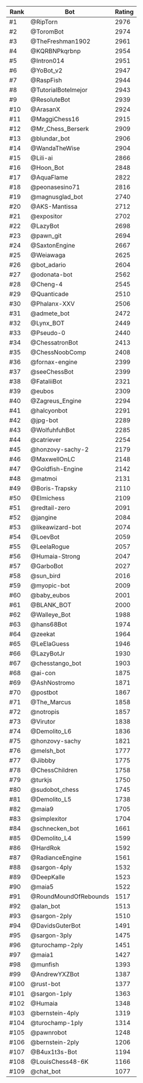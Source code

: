 Rank|Bot|Rating
---|---|---
#1|@RipTorn|2976
#2|@ToromBot|2974
#3|@TheFreshman1902|2961
#4|@KQRBNPkqrbnp|2954
#5|@Intron014|2951
#6|@YoBot_v2|2947
#7|@RaspFish|2944
#8|@TutorialBotelmejor|2943
#9|@ResoluteBot|2939
#10|@ArasanX|2924
#11|@MaggiChess16|2915
#12|@Mr_Chess_Berserk|2909
#13|@blundar_bot|2906
#14|@WandaTheWise|2904
#15|@Lili-ai|2866
#16|@Hoon_Bot|2848
#17|@AquaFlame|2822
#18|@peonasesino71|2816
#19|@magnusglad_bot|2740
#20|@AKS-Mantissa|2712
#21|@expositor|2702
#22|@LazyBot|2698
#23|@pawn_git|2694
#24|@SaxtonEngine|2667
#25|@Weiawaga|2625
#26|@bot_adario|2604
#27|@odonata-bot|2562
#28|@Cheng-4|2545
#29|@Quanticade|2510
#30|@Phalanx-XXV|2506
#31|@admete_bot|2472
#32|@Lynx_BOT|2449
#33|@Pseudo-0|2440
#34|@ChessatronBot|2413
#35|@ChessNoobComp|2408
#36|@fornax-engine|2399
#37|@seeChessBot|2399
#38|@FataliiBot|2321
#39|@eubos|2309
#40|@Zagreus_Engine|2294
#41|@halcyonbot|2291
#42|@jpg-bot|2289
#43|@WolfuhfuhBot|2285
#44|@catriever|2254
#45|@honzovy-sachy-2|2179
#46|@MaxwellOnLC|2148
#47|@Goldfish-Engine|2142
#48|@matmoi|2131
#49|@Boris-Trapsky|2110
#50|@Elmichess|2109
#51|@redtail-zero|2091
#52|@jangine|2084
#53|@likeawizard-bot|2074
#54|@LoevBot|2059
#55|@LeelaRogue|2057
#56|@Humaia-Strong|2047
#57|@GarboBot|2027
#58|@sun_bird|2016
#59|@myopic-bot|2009
#60|@baby_eubos|2001
#61|@BLANK_BOT|2000
#62|@Walleye_Bot|1988
#63|@hans68Bot|1974
#64|@zeekat|1964
#65|@LeElaGuess|1946
#66|@LazyBotJr|1930
#67|@chesstango_bot|1903
#68|@ai-con|1875
#69|@AshNostromo|1871
#70|@postbot|1867
#71|@The_Marcus|1858
#72|@notropis|1857
#73|@Virutor|1838
#74|@Demolito_L6|1836
#75|@honzovy-sachy|1821
#76|@melsh_bot|1777
#77|@Jibbby|1775
#78|@ChessChildren|1758
#79|@turkjs|1750
#80|@sudobot_chess|1745
#81|@Demolito_L5|1738
#82|@maia9|1705
#83|@simplexitor|1704
#84|@schnecken_bot|1661
#85|@Demolito_L4|1599
#86|@HardRok|1592
#87|@RadianceEngine|1561
#88|@sargon-4ply|1532
#89|@DeepKalle|1523
#90|@maia5|1522
#91|@RoundMoundOfRebounds|1517
#92|@alan_bot|1513
#93|@sargon-2ply|1510
#94|@DavidsGuterBot|1491
#95|@sargon-3ply|1475
#96|@turochamp-2ply|1451
#97|@maia1|1427
#98|@munfish|1393
#99|@AndrewYXZBot|1387
#100|@rust-bot|1377
#101|@sargon-1ply|1363
#102|@Humaia|1348
#103|@bernstein-4ply|1319
#104|@turochamp-1ply|1314
#105|@pawnrobot|1248
#106|@bernstein-2ply|1206
#107|@B4ux1t3s-Bot|1194
#108|@LouisChess48-6K|1166
#109|@chat_bot|1077

